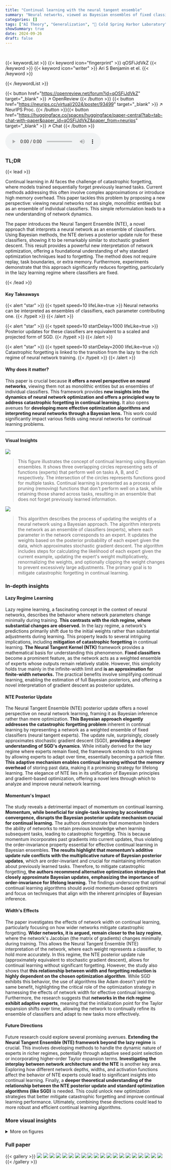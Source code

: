 ```yaml
---
title: "Continual learning with the neural tangent ensemble"
summary: "Neural networks, viewed as Bayesian ensembles of fixed classifiers, enable continual learning without forgetting; posterior updates mirror stochastic gradient descent, offering insights into optimizat..."
categories: []
tags: ["AI Theory", "Generalization", "🏢 Cold Spring Harbor Laboratory",]
showSummary: true
date: 2024-09-26
draft: false
---
```


<br>

{{< keywordList >}}
{{< keyword icon="fingerprint" >}} qOSFiJdVkZ {{< /keyword >}}
{{< keyword icon="writer" >}} Ari S Benjamin et el. {{< /keyword >}}
 
{{< /keywordList >}}

{{< button href="https://openreview.net/forum?id=qOSFiJdVkZ" target="_blank" >}}
↗ OpenReview
{{< /button >}}
{{< button href="https://neurips.cc/virtual/2024/poster/93499" target="_blank" >}}
↗ NeurIPS Proc.
{{< /button >}}{{< button href="https://huggingface.co/spaces/huggingface/paper-central?tab=tab-chat-with-paper&paper_id=qOSFiJdVkZ&paper_from=neurips" target="_blank" >}}
↗ Chat
{{< /button >}}



<audio controls>
    <source src="https://ai-paper-reviewer.com/qOSFiJdVkZ/podcast.wav" type="audio/wav">
    Your browser does not support the audio element.
</audio>


### TL;DR


{{< lead >}}

Continual learning in AI faces the challenge of catastrophic forgetting, where models trained sequentially forget previously learned tasks. Current methods addressing this often involve complex approximations or introduce high memory overhead.  This paper tackles this problem by proposing a new perspective: viewing neural networks not as single, monolithic entities but as an ensemble of individual classifiers. This simple reformulation leads to a new understanding of network dynamics. 

The paper introduces the Neural Tangent Ensemble (NTE), a novel approach that interprets a neural network as an ensemble of classifiers. Using Bayesian methods, the NTE derives a posterior update rule for these classifiers, showing it to be remarkably similar to stochastic gradient descent. This result provides a powerful new interpretation of network optimization, offering a foundational understanding of why standard optimization techniques lead to forgetting. The method does not require replay, task boundaries, or extra memory. Furthermore, experiments demonstrate that this approach significantly reduces forgetting, particularly in the lazy learning regime where classifiers are fixed.

{{< /lead >}}


#### Key Takeaways

{{< alert "star" >}}
{{< typeit speed=10 lifeLike=true >}} Neural networks can be interpreted as ensembles of classifiers, each parameter contributing one. {{< /typeit >}}
{{< /alert >}}

{{< alert "star" >}}
{{< typeit speed=10 startDelay=1000 lifeLike=true >}} Posterior updates for these classifiers are equivalent to a scaled and projected form of SGD. {{< /typeit >}}
{{< /alert >}}

{{< alert "star" >}}
{{< typeit speed=10 startDelay=2000 lifeLike=true >}} Catastrophic forgetting is linked to the transition from the lazy to the rich regime of neural network training. {{< /typeit >}}
{{< /alert >}}

#### Why does it matter?
This paper is crucial because **it offers a novel perspective on neural networks**, viewing them not as monolithic entities but as ensembles of individual classifiers. This framework provides **new insights into the dynamics of neural network optimization and offers a principled way to address catastrophic forgetting in continual learning.**  It also opens avenues for **developing more effective optimization algorithms and interpreting neural networks through a Bayesian lens.** This work could significantly impact various fields using neural networks for continual learning problems.

------
#### Visual Insights



![](https://ai-paper-reviewer.com/qOSFiJdVkZ/figures_1_1.jpg)

> This figure illustrates the concept of continual learning using Bayesian ensembles.  It shows three overlapping circles representing sets of functions (experts) that perform well on tasks A, B, and C respectively. The intersection of the circles represents functions good for multiple tasks.  Continual learning is presented as a process of pruning (removing) functions that don't perform well on a task, while retaining those shared across tasks, resulting in an ensemble that does not forget previously learned information.





![](https://ai-paper-reviewer.com/qOSFiJdVkZ/tables_15_1.jpg)

> This algorithm describes the process of updating the weights of a neural network using a Bayesian approach. The algorithm interprets the network as an ensemble of classifiers (experts), where each parameter in the network corresponds to an expert.  It updates the weights based on the posterior probability of each expert given the data, which approximates stochastic gradient descent. The algorithm includes steps for calculating the likelihood of each expert given the current example, updating the expert's weight multiplicatively, renormalizing the weights, and optionally clipping the weight changes to prevent excessively large adjustments. The primary goal is to mitigate catastrophic forgetting in continual learning.





### In-depth insights


#### Lazy Regime Learning
Lazy regime learning, a fascinating concept in the context of neural networks, describes the behavior where network parameters change minimally during training. **This contrasts with the rich regime, where substantial changes are observed.**  In the lazy regime, a network's predictions primarily shift due to the initial weights rather than substantial adjustments during learning. This property leads to several intriguing implications, including **mitigation of catastrophic forgetting** in continual learning.  **The Neural Tangent Kernel (NTK)** framework provides a mathematical basis for understanding this phenomenon. **Fixed classifiers** become a prominent feature, as the network acts as a weighted ensemble of experts whose outputs remain relatively stable.  However, this simplicity holds true mainly in the infinite-width limit and **is an approximation for finite-width networks.** The practical benefits involve simplifying continual learning, enabling the estimation of full Bayesian posteriors, and offering a novel interpretation of gradient descent as posterior updates.

#### NTE Posterior Update
The Neural Tangent Ensemble (NTE) posterior update offers a novel perspective on neural network learning, framing it as Bayesian inference rather than mere optimization.  **This Bayesian approach elegantly addresses the catastrophic forgetting problem** inherent in continual learning by representing a network as a weighted ensemble of fixed classifiers (neural tangent experts).  The update rule, surprisingly, closely approximates stochastic gradient descent (SGD), **providing a deeper understanding of SGD's dynamics**.  While initially derived for the lazy regime where experts remain fixed, the framework extends to rich regimes by allowing experts to adapt over time, essentially becoming a particle filter. **This adaptive mechanism enables continual learning without the memory overhead** of storing past data, making it a promising strategy for lifelong learning. The elegance of NTE lies in its unification of Bayesian principles and gradient-based optimization, offering a novel lens through which to analyze and improve neural network learning.

#### Momentum's Impact
The study reveals a detrimental impact of momentum on continual learning.  **Momentum, while beneficial for single-task learning by accelerating convergence, disrupts the Bayesian posterior update mechanism crucial for continual learning.**  The authors demonstrate that momentum hinders the ability of networks to retain previous knowledge when learning subsequent tasks, leading to catastrophic forgetting.  This is because momentum incorporates past gradients into current updates, thus violating the order-invariance property essential for effective continual learning in Bayesian ensembles.  **The results highlight that momentum’s additive update rule conflicts with the multiplicative nature of Bayesian posterior updates**, which are order-invariant and crucial for maintaining information about previously learned tasks.  Therefore, to mitigate catastrophic forgetting, **the authors recommend alternative optimization strategies that closely approximate Bayesian updates, emphasizing the importance of order-invariance for lifelong learning.**  The findings underscore that optimal continual learning algorithms should avoid momentum-based optimizers and focus on techniques that align with the inherent principles of Bayesian inference.

#### Width's Effects
The paper investigates the effects of network width on continual learning, particularly focusing on how wider networks mitigate catastrophic forgetting.  **Wider networks, it is argued, remain closer to the lazy regime**, where the network's Jacobian (the matrix of gradients) changes minimally during training. This allows the Neural Tangent Ensemble (NTE) interpretation of the network, where each weight represents a classifier, to hold more accurately. In this regime, the NTE posterior update rule (approximately equivalent to stochastic gradient descent), allows for continual learning without significant forgetting. However, the study also shows that **this relationship between width and forgetting reduction is highly dependent on the chosen optimization algorithm**. While SGD exhibits this behavior, the use of algorithms like Adam doesn't yield the same benefit, highlighting the critical role of the optimization strategy in harnessing the effects of network width for effective continual learning.  Furthermore, the research suggests that **networks in the rich regime exhibit adaptive experts**, meaning that the initialization point for the Taylor expansion shifts over time, allowing the network to continually refine its ensemble of classifiers and adapt to new tasks more effectively.

#### Future Directions
Future research could explore several promising avenues. **Extending the Neural Tangent Ensemble (NTE) framework beyond the lazy regime** is crucial.  This involves developing methods to handle the dynamic nature of experts in richer regimes, potentially through adaptive seed point selection or incorporating higher-order Taylor expansion terms.  **Investigating the interplay between network architecture and the NTE** is another key area. Exploring how different network depths, widths, and activation functions affect the behavior of NTE experts could lead to significant insights into continual learning.  Finally, a **deeper theoretical understanding of the relationship between the NTE posterior update and standard optimization algorithms (like SGD)** is needed.  This could unlock new optimization strategies that better mitigate catastrophic forgetting and improve continual learning performance.  Ultimately, combining these directions could lead to more robust and efficient continual learning algorithms.


### More visual insights

<details>
<summary>More on figures
</summary>


![](https://ai-paper-reviewer.com/qOSFiJdVkZ/figures_6_1.jpg)

> This figure shows how the average Euclidean distance between the Jacobian of the neural tangent experts at initialization and at the end of training on the MNIST dataset changes with the width of a 2-layer ReLU MLP.  The results demonstrate that as network width increases, the average distance between the Jacobians decreases, indicating that wider networks maintain a closer resemblance to the original linearization used in the Neural Tangent Ensemble (NTE) approach. The error bands represent the standard deviation calculated over 10 independent random seeds.


![](https://ai-paper-reviewer.com/qOSFiJdVkZ/figures_6_2.jpg)

> This figure shows that the gradients of a neural network trained with the Neural Tangent Ensemble (NTE) posterior update rule lose correlation with the gradients at initialization over time. This loss of correlation leads to the failure of the NTE update rule, indicating that the rule only works effectively when the network is in the 'lazy' regime, where the Jacobian of the network does not change during training.  The figure highlights a key limitation of the NTE approach and demonstrates that the assumption of fixed experts (i.e., unchanging component functions in the ensemble) does not hold in practice for networks trained with gradient descent.


![](https://ai-paper-reviewer.com/qOSFiJdVkZ/figures_7_1.jpg)

> This figure shows the effect of using momentum in SGD for continual learning on the Permuted MNIST task.  The left panel shows the test accuracy across 5 sequential tasks, illustrating how momentum negatively impacts the retention of previously learned information (catastrophic forgetting). The middle panel displays the test accuracy on the first task after training on all 5 tasks, while the right panel shows the peak accuracy on the first task before subsequent tasks were introduced.  All panels include error bars representing standard deviations across multiple random seeds, demonstrating variability in results.  The results suggest that momentum, while improving single-task performance, harms the retention of knowledge in continual learning.


![](https://ai-paper-reviewer.com/qOSFiJdVkZ/figures_8_1.jpg)

> The figure shows the effect of network width on continual learning performance for three different optimizers: Neural Tangent Ensemble (NTE), Adam, and SGD.  It demonstrates that wider networks generally lead to better performance in remembering previous tasks, particularly when using the NTE optimizer, while Adam shows no such improvement with wider networks.


![](https://ai-paper-reviewer.com/qOSFiJdVkZ/figures_16_1.jpg)

> This figure shows the test accuracy on the first task after training on 5 Permuted MNIST tasks for different network widths using three different optimizers: NTE (Neural Tangent Ensemble), Adam, and SGD (Stochastic Gradient Descent).  The results demonstrate that wider networks generally lead to less forgetting (better retention of the first task's performance), but this improvement is only observed when using the NTE optimizer.  Adam shows little improvement with increasing network size, while SGD exhibits an increase in performance with width, but the increase is less substantial than the NTE optimizer.


![](https://ai-paper-reviewer.com/qOSFiJdVkZ/figures_17_1.jpg)

> This figure shows the impact of hyperparameters β and η on the performance of the NTE update rule for the Permuted MNIST task.  It displays test accuracy and loss for the first task under different scenarios: after five tasks, immediately after the first task, and the difference between these two. The results illustrate how these parameters affect the algorithm's ability to retain knowledge of past tasks.


![](https://ai-paper-reviewer.com/qOSFiJdVkZ/figures_17_2.jpg)

> This figure shows the effect of momentum on continual learning using modern CNN architectures (ResNet18 and ConvNeXtTiny) for the CIFAR-100 task-incremental task.  It displays test accuracy on the previous task and the first task, as well as the difference (forgetting), across varying momentum values.  The results indicate that momentum negatively impacts continual learning performance.


![](https://ai-paper-reviewer.com/qOSFiJdVkZ/figures_18_1.jpg)

> The figure shows the effect of momentum on the performance of a simple multi-layer perceptron (MLP) model trained on the Permuted MNIST task. It demonstrates how the choice of momentum significantly affects the model's ability to remember past tasks (catastrophic forgetting).  Three different plots are shown, depicting test accuracy on the first task after training on multiple sequential tasks, final test accuracy on the first task before encountering other tasks, and the difference between the two showing forgetting. It highlights the detrimental effect of using momentum in continual learning scenarios and shows that the NTE approach outperforms SGD with momentum in retaining previous knowledge.


![](https://ai-paper-reviewer.com/qOSFiJdVkZ/figures_18_2.jpg)

> This figure shows the effect of momentum on continual learning performance using two different CNN architectures (ResNet18 and ConvNeXtTiny) on the CIFAR-100 task-incremental dataset.  The experiment measures test accuracy on previous tasks after each new task is learned, as well as the drop in accuracy on the first task, demonstrating the forgetting caused by momentum.


</details>






### Full paper

{{< gallery >}}
<img src="https://ai-paper-reviewer.com/qOSFiJdVkZ/1.png" class="grid-w50 md:grid-w33 xl:grid-w25" />
<img src="https://ai-paper-reviewer.com/qOSFiJdVkZ/2.png" class="grid-w50 md:grid-w33 xl:grid-w25" />
<img src="https://ai-paper-reviewer.com/qOSFiJdVkZ/3.png" class="grid-w50 md:grid-w33 xl:grid-w25" />
<img src="https://ai-paper-reviewer.com/qOSFiJdVkZ/4.png" class="grid-w50 md:grid-w33 xl:grid-w25" />
<img src="https://ai-paper-reviewer.com/qOSFiJdVkZ/5.png" class="grid-w50 md:grid-w33 xl:grid-w25" />
<img src="https://ai-paper-reviewer.com/qOSFiJdVkZ/6.png" class="grid-w50 md:grid-w33 xl:grid-w25" />
<img src="https://ai-paper-reviewer.com/qOSFiJdVkZ/7.png" class="grid-w50 md:grid-w33 xl:grid-w25" />
<img src="https://ai-paper-reviewer.com/qOSFiJdVkZ/8.png" class="grid-w50 md:grid-w33 xl:grid-w25" />
<img src="https://ai-paper-reviewer.com/qOSFiJdVkZ/9.png" class="grid-w50 md:grid-w33 xl:grid-w25" />
<img src="https://ai-paper-reviewer.com/qOSFiJdVkZ/10.png" class="grid-w50 md:grid-w33 xl:grid-w25" />
<img src="https://ai-paper-reviewer.com/qOSFiJdVkZ/11.png" class="grid-w50 md:grid-w33 xl:grid-w25" />
<img src="https://ai-paper-reviewer.com/qOSFiJdVkZ/12.png" class="grid-w50 md:grid-w33 xl:grid-w25" />
<img src="https://ai-paper-reviewer.com/qOSFiJdVkZ/13.png" class="grid-w50 md:grid-w33 xl:grid-w25" />
<img src="https://ai-paper-reviewer.com/qOSFiJdVkZ/14.png" class="grid-w50 md:grid-w33 xl:grid-w25" />
<img src="https://ai-paper-reviewer.com/qOSFiJdVkZ/15.png" class="grid-w50 md:grid-w33 xl:grid-w25" />
<img src="https://ai-paper-reviewer.com/qOSFiJdVkZ/16.png" class="grid-w50 md:grid-w33 xl:grid-w25" />
<img src="https://ai-paper-reviewer.com/qOSFiJdVkZ/17.png" class="grid-w50 md:grid-w33 xl:grid-w25" />
<img src="https://ai-paper-reviewer.com/qOSFiJdVkZ/18.png" class="grid-w50 md:grid-w33 xl:grid-w25" />
<img src="https://ai-paper-reviewer.com/qOSFiJdVkZ/19.png" class="grid-w50 md:grid-w33 xl:grid-w25" />
<img src="https://ai-paper-reviewer.com/qOSFiJdVkZ/20.png" class="grid-w50 md:grid-w33 xl:grid-w25" />
{{< /gallery >}}